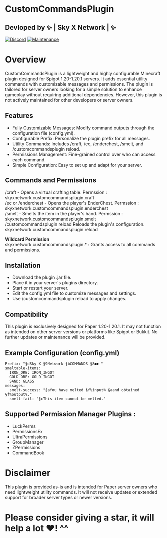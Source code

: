 ﻿# CustomCommandsPlugin
Devloped by ✨ | Sky X Network | ✨  
-
[![Discord](https://img.shields.io/badge/Discord-%235865F2.svg?style=for-the-badge&logo=discord&logoColor=white)](https://discord.gg/pTErYjTh5h)
[![Maintenance](https://img.shields.io/badge/Maintained%3F-no-red.svg)](https://bitbucket.org/lbesson/ansi-colors)
# Overview  
CustomCommandsPlugin is a lightweight and highly configurable Minecraft plugin designed for Spigot 1.20-1.20.1 servers. It adds essential utility commands with customizable messages and permissions. The plugin is tailored for server owners looking for a simple solution to enhance gameplay without requiring additional dependencies. However, this plugin is not actively maintained for other developers or server owners.  

## Features  
  - Fully Customizable Messages: Modify command outputs through the configuration file (config.yml).  
  - Configurable Prefix: Personalize the plugin prefix for all messages.  
  - Utility Commands: Includes /craft, /ec, /enderchest, /smelt, and /customcommandsplugin reload.  
  - Permissions Management: Fine-grained control over who can access each command.  
  - Simple Configuration: Easy to set up and adapt for your server.  

## Commands and Permissions  
/craft - Opens a virtual crafting table. Permssion : skyxnetwork.customcommandsplugin.craft  
/ec or /enderchest - Opens the player's EnderChest. Permssion : skyxnetwork.customcommandsplugin.enderchest  
/smelt - Smelts the item in the player's hand.	Permssion : skyxnetwork.customcommandsplugin.smelt  
/customcommandsplugin reload	Reloads the plugin's configuration.	skyxnetwork.customcommandsplugin.reload  

**Wildcard Permission**  
skyxnetwork.customcommandsplugin.* : Grants access to all commands and permissions.  

## Installation  
  - Download the plugin .jar file.  
  - Place it in your server's plugins directory.  
  - Start or restart your server.  
  - Edit the config.yml file to customize messages and settings.  
  - Use /customcommandsplugin reload to apply changes.  

## Compatibility  
This plugin is exclusively designed for Paper 1.20-1.20.1. It may not function as intended on other server versions or platforms like Spigot or Bukkit. No further updates or maintenance will be provided.  

## Example Configuration (config.yml)  
```
Prefix: "§dSky X §9Network §bCOMMANDS §8●⏺ "
smeltable-items:
  IRON_ORE: IRON_INGOT
  GOLD_ORE: GOLD_INGOT
  SAND: GLASS
messages:
  smelt-success: "§aYou have melted §f%input% §aand obtained §f%output%."
  smelt-fail: "§cThis item cannot be melted."
```
## Supported Permission Manager Plugins :  
- LuckPerms
- PermissionsEx
- UltraPermissions
- GroupManager
- ZPermissions
- CommandBook

# Disclaimer

This plugin is provided as-is and is intended for Paper server owners who need lightweight utility commands. It will not receive updates or extended support for broader server types or newer versions.
# Please consider giving a star, it will help a lot ♥️! ^^
